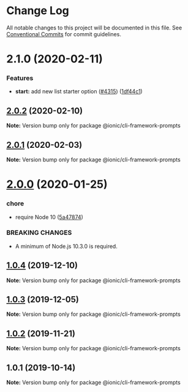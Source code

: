 # Change Log

All notable changes to this project will be documented in this file.
See [Conventional Commits](https://conventionalcommits.org) for commit guidelines.

# 2.1.0 (2020-02-11)


### Features

* **start:** add new list starter option ([#4315](https://github.com/ionic-team/ionic-cli/issues/4315)) ([1df44c1](https://github.com/ionic-team/ionic-cli/commit/1df44c1591f37b89f2b672857740edd6cb2aea67))





## [2.0.2](https://github.com/ionic-team/ionic-cli/compare/@ionic/cli-framework-prompts@2.0.1...@ionic/cli-framework-prompts@2.0.2) (2020-02-10)

**Note:** Version bump only for package @ionic/cli-framework-prompts





## [2.0.1](https://github.com/ionic-team/ionic-cli/compare/@ionic/cli-framework-prompts@2.0.0...@ionic/cli-framework-prompts@2.0.1) (2020-02-03)

**Note:** Version bump only for package @ionic/cli-framework-prompts





# [2.0.0](https://github.com/ionic-team/ionic-cli/compare/@ionic/cli-framework-prompts@1.0.4...@ionic/cli-framework-prompts@2.0.0) (2020-01-25)


### chore

* require Node 10 ([5a47874](https://github.com/ionic-team/ionic-cli/commit/5a478746c074207b6dc96aa8771f04a606deb1ef))


### BREAKING CHANGES

* A minimum of Node.js 10.3.0 is required.





## [1.0.4](https://github.com/ionic-team/ionic-cli/compare/@ionic/cli-framework-prompts@1.0.3...@ionic/cli-framework-prompts@1.0.4) (2019-12-10)

**Note:** Version bump only for package @ionic/cli-framework-prompts





## [1.0.3](https://github.com/ionic-team/ionic-cli/compare/@ionic/cli-framework-prompts@1.0.2...@ionic/cli-framework-prompts@1.0.3) (2019-12-05)

**Note:** Version bump only for package @ionic/cli-framework-prompts





## [1.0.2](https://github.com/ionic-team/ionic-cli/compare/@ionic/cli-framework-prompts@1.0.1...@ionic/cli-framework-prompts@1.0.2) (2019-11-21)

**Note:** Version bump only for package @ionic/cli-framework-prompts





## 1.0.1 (2019-10-14)

**Note:** Version bump only for package @ionic/cli-framework-prompts
